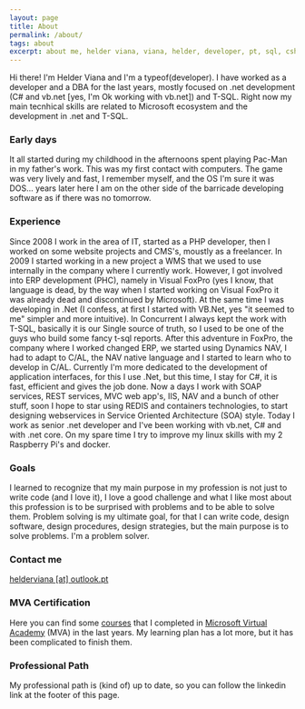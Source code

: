 ```yaml
---
layout: page
title: About
permalink: /about/
tags: about
excerpt: about me, helder viana, viana, helder, developer, pt, sql, csharp
---
```


Hi there! I'm Helder Viana and I'm a typeof(developer). I have worked as a developer and a DBA for the last years, mostly focused on .net development (C# and vb.net [yes, I'm Ok working with vb.net]) and T-SQL.
Right now my main tecnhical skills are related to Microsoft ecosystem and the development in .net and T-SQL.

### Early days

It all started during my childhood in the afternoons spent playing Pac-Man in my father's work. This was my first contact with computers. The game was very lively and fast, I remember myself, and the OS I'm sure it was DOS... years later here I am on the other side of the barricade developing software as if there was no tomorrow.

### Experience

Since 2008 I work in the area of ​​IT, started as a PHP developer, then I worked on some website projects and CMS's, moustly as a freelancer.
In 2009 I started working in a new project a WMS that we used to use internally in the company where I currently work.
However, I got involved into ERP development (PHC), namely in Visual FoxPro (yes I know, that language is dead, by the way when I started working on Visual FoxPro it was already dead and discontinued by Microsoft). At the same time I was developing in .Net (I confess, at first I started with VB.Net, yes "it seemed to me" simpler and more intuitive). In Concurrent I always kept the work with T-SQL, basically it is our Single source of truth, so I used to be one of the guys who build some fancy t-sql reports.
After this adventure in FoxPro, the company where I worked changed ERP, we started using Dynamics NAV, I had to adapt to C/AL, the NAV native language and I started to learn who to develop in C/AL.
Currently I'm more dedicated to the development of application interfaces, for this I use .Net, but this time, I stay for C#, it is fast, efficient and gives the job done. Now a days I work with SOAP services, REST services, MVC web app's, IIS, NAV and a bunch of other stuff, soon I hope to star using REDIS and containers technologies, to start designing webservices in Service Oriented Architecture (SOA) style.
Today I work as senior .net developer and I've been working with vb.net, C# and with .net core. On my spare time I try to improve my linux skills with my 2 Raspberry Pi's and docker. 

### Goals
I learned to recognize that my main purpose in my profession is not just to write code (and I love it), I love a good challenge and what I like most about this profession is to be surprised with problems and to be able to solve them. Problem solving is my ultimate goal, for that I can write code, design software, design procedures, design strategies, but the main purpose is to solve problems. I'm a problem solver.

### Contact me

[helderviana [at] outlook.pt](mailto:helderviana@outlook.pt)

### MVA Certification
Here you can find some [courses](https://meocloud.pt/link/e5287e4b-0fe9-45f8-879a-0fa504239752/Transcript.pdf/) that I completed in [Microsoft Virtual Academy](https://mva.microsoft.com/) (MVA) in the last years. My learning plan has a lot more, but it  has been complicated to finish them.

### Professional Path
My professional path is (kind of) up to date, so you can follow the linkedin link at the footer of this page.
